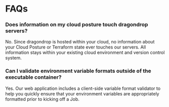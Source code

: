 # FAQs

### Does information on my cloud posture touch dragondrop servers?

No. Since dragondrop is hosted within your cloud, no information about your Cloud Posture or Terraform state ever touches our servers. All information stays within your existing cloud environment and version control system.

### Can I validate environment variable formats outside of the executable container?

Yes. Our web application includes a client-side variable format validator to help you quickly ensure that your environment variables are appropriately formatted prior to kicking off a Job.

